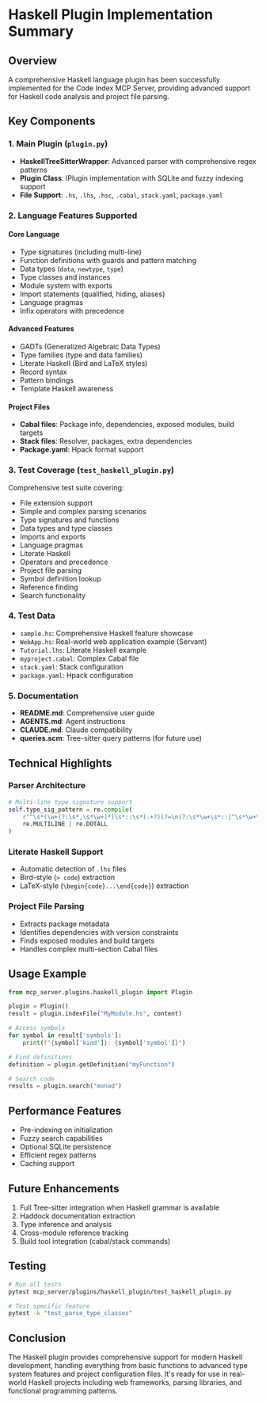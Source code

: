 # Haskell Plugin Implementation Summary

## Overview
A comprehensive Haskell language plugin has been successfully implemented for the Code Index MCP Server, providing advanced support for Haskell code analysis and project file parsing.

## Key Components

### 1. Main Plugin (`plugin.py`)
- **HaskellTreeSitterWrapper**: Advanced parser with comprehensive regex patterns
- **Plugin Class**: IPlugin implementation with SQLite and fuzzy indexing support
- **File Support**: `.hs`, `.lhs`, `.hsc`, `.cabal`, `stack.yaml`, `package.yaml`

### 2. Language Features Supported

#### Core Language
- Type signatures (including multi-line)
- Function definitions with guards and pattern matching
- Data types (`data`, `newtype`, `type`)
- Type classes and instances
- Module system with exports
- Import statements (qualified, hiding, aliases)
- Language pragmas
- Infix operators with precedence

#### Advanced Features
- GADTs (Generalized Algebraic Data Types)
- Type families (type and data families)
- Literate Haskell (Bird and LaTeX styles)
- Record syntax
- Pattern bindings
- Template Haskell awareness

#### Project Files
- **Cabal files**: Package info, dependencies, exposed modules, build targets
- **Stack files**: Resolver, packages, extra dependencies
- **Package.yaml**: Hpack format support

### 3. Test Coverage (`test_haskell_plugin.py`)
Comprehensive test suite covering:
- File extension support
- Simple and complex parsing scenarios
- Type signatures and functions
- Data types and type classes
- Imports and exports
- Language pragmas
- Literate Haskell
- Operators and precedence
- Project file parsing
- Symbol definition lookup
- Reference finding
- Search functionality

### 4. Test Data
- `sample.hs`: Comprehensive Haskell feature showcase
- `WebApp.hs`: Real-world web application example (Servant)
- `Tutorial.lhs`: Literate Haskell example
- `myproject.cabal`: Complex Cabal file
- `stack.yaml`: Stack configuration
- `package.yaml`: Hpack configuration

### 5. Documentation
- **README.md**: Comprehensive user guide
- **AGENTS.md**: Agent instructions
- **CLAUDE.md**: Claude compatibility
- **queries.scm**: Tree-sitter query patterns (for future use)

## Technical Highlights

### Parser Architecture
```python
# Multi-line type signature support
self.type_sig_pattern = re.compile(
    r'^\s*(\w+(?:\s*,\s*\w+)*)\s*::\s*(.+?)(?=\n(?:\s*\w+\s*::|^\s*\w+\s*[^:]*=|^\s*$))',
    re.MULTILINE | re.DOTALL
)
```

### Literate Haskell Support
- Automatic detection of `.lhs` files
- Bird-style (`> code`) extraction
- LaTeX-style (`\begin{code}...\end{code}`) extraction

### Project File Parsing
- Extracts package metadata
- Identifies dependencies with version constraints
- Finds exposed modules and build targets
- Handles complex multi-section Cabal files

## Usage Example
```python
from mcp_server.plugins.haskell_plugin import Plugin

plugin = Plugin()
result = plugin.indexFile("MyModule.hs", content)

# Access symbols
for symbol in result['symbols']:
    print(f"{symbol['kind']}: {symbol['symbol']}")

# Find definitions
definition = plugin.getDefinition("myFunction")

# Search code
results = plugin.search("monad")
```

## Performance Features
- Pre-indexing on initialization
- Fuzzy search capabilities
- Optional SQLite persistence
- Efficient regex patterns
- Caching support

## Future Enhancements
1. Full Tree-sitter integration when Haskell grammar is available
2. Haddock documentation extraction
3. Type inference and analysis
4. Cross-module reference tracking
5. Build tool integration (cabal/stack commands)

## Testing
```bash
# Run all tests
pytest mcp_server/plugins/haskell_plugin/test_haskell_plugin.py

# Test specific feature
pytest -k "test_parse_type_classes"
```

## Conclusion
The Haskell plugin provides comprehensive support for modern Haskell development, handling everything from basic functions to advanced type system features and project configuration files. It's ready for use in real-world Haskell projects including web frameworks, parsing libraries, and functional programming patterns.